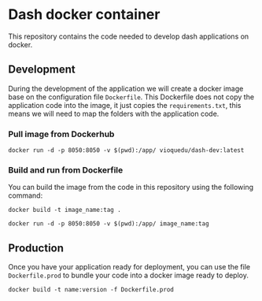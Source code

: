 # Dash docker container

This repository contains the code needed to develop dash applications
on docker.

## Development

During the development of the application we will create a docker image base on the
configuration file `Dockerfile`. This Dockerfile does not copy the application code into
the image, it just copies the `requirements.txt`, this means we will 
need to map the folders with the application code.

### Pull image from Dockerhub

```
docker run -d -p 8050:8050 -v $(pwd):/app/ vioquedu/dash-dev:latest
```

### Build and run from Dockerfile

You can build the image from the code in this repository using the following command:

```
docker build -t image_name:tag .
```

```
docker run -d -p 8050:8050 -v $(pwd):/app/ image_name:tag
```

## Production

Once you have your application ready for deployment, you can use the file
`Dockerfile.prod` to bundle your code into a docker image ready to deploy.

```
docker build -t name:version -f Dockerfile.prod
```
